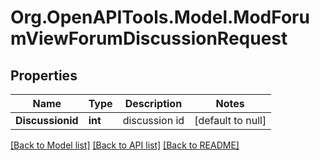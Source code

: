 # Org.OpenAPITools.Model.ModForumViewForumDiscussionRequest

## Properties

Name | Type | Description | Notes
------------ | ------------- | ------------- | -------------
**Discussionid** | **int** | discussion id | [default to null]

[[Back to Model list]](../README.md#documentation-for-models) [[Back to API list]](../README.md#documentation-for-api-endpoints) [[Back to README]](../README.md)

